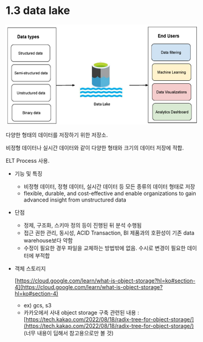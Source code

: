 # 1.3 data lake

![Untitled](./images/1.3_data_lake.png)
    
다양한 형태의 데이터를 저장하기 위한 저장소.

비정형 데이터나 실시간 데이터와 같이 다양한 형태와 크기의 데이터 저장에 적합.

ELT Process 사용.

- 기능 및 특징
    - 비정형 데이터, 정형 데이터, 실시간 데이터 등 모든 종류의 데이터 형태로 저장
    - flexible, durable, and cost-effective and enable organizations to gain advanced insight from unstructured data
- 단점
    - 정제, 구조화, 스키마 정의 등이 진행된 뒤 분석 수행됨
    - 접근 권한 관리, 동시성, ACID Transaction, BI 제품과의 호환성이 기존 data warehouse보다 약함
    - 수정이 필요한 경우 파일을 교체하는 방법밖에 없음. 수시로 변경이 필요한 데이터에 부적합
    
- 객체 스토리지
    
    [https://cloud.google.com/learn/what-is-object-storage?hl=ko#section-4](https://cloud.google.com/learn/what-is-object-storage?hl=ko#section-4)
    
    - ex) gcs, s3
    - 카카오에서 사내 object storage 구축 관련된 내용
    : [https://tech.kakao.com/2022/08/18/radix-tree-for-object-storage/](https://tech.kakao.com/2022/08/18/radix-tree-for-object-storage/) 
    (너무 내용이 딥해서 참고용으로만 볼 것)
